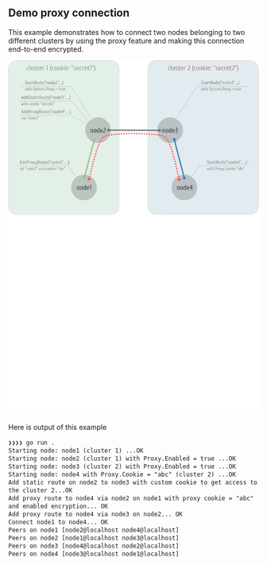 ## Demo proxy connection

This example demonstrates how to connect two nodes belonging to two different clusters by using the proxy feature and making this connection end-to-end encrypted.

![demo](demo.png)

Here is output of this example

```
❯❯❯❯ go run .
Starting node: node1 (cluster 1) ...OK
Starting node: node2 (cluster 1) with Proxy.Enabled = true ...OK
Starting node: node3 (cluster 2) with Proxy.Enabled = true ...OK
Starting node: node4 with Proxy.Cookie = "abc" (cluster 2) ...OK
Add static route on node2 to node3 with custom cookie to get access to the cluster 2...OK
Add proxy route to node4 via node2 on node1 with proxy cookie = "abc" and enabled encryption... OK
Add proxy route to node4 via node3 on node2... OK
Connect node1 to node4... OK
Peers on node1 [node2@localhost node4@localhost]
Peers on node2 [node1@localhost node3@localhost]
Peers on node3 [node4@localhost node2@localhost]
Peers on node4 [node3@localhost node1@localhost]
```

